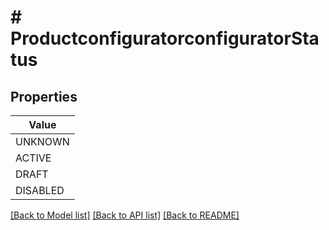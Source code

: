 # # ProductconfiguratorconfiguratorStatus


## Properties 



| Value |
------------ | 
UNKNOWN|UNKNOWN
ACTIVE|ACTIVE
DRAFT|DRAFT
DISABLED|DISABLED

[[Back to Model list]](../../README.md#models) [[Back to API list]](../../README.md#endpoints) [[Back to README]](../../README.md)

